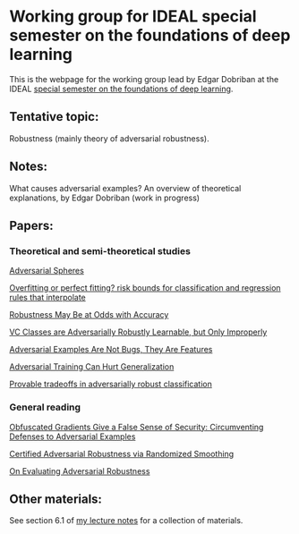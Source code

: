 #  Working group for IDEAL special semester on the foundations of deep learning

This is the webpage for the working group lead by Edgar Dobriban at the IDEAL [special semester on the foundations of deep learning](https://www.ideal.northwestern.edu/special-quarters/fall-2020/).

## Tentative topic: 

Robustness (mainly theory of adversarial robustness).

## Notes: 

What causes adversarial examples? An overview of theoretical explanations, by Edgar Dobriban (work in progress)

## Papers:

### Theoretical and semi-theoretical studies

[Adversarial Spheres](https://arxiv.org/abs/1801.02774)

[Overfitting or perfect fitting? risk bounds for classification and regression rules that interpolate](https://arxiv.org/abs/1806.05161)

[Robustness May Be at Odds with Accuracy](https://arxiv.org/abs/1805.12152)

[VC Classes are Adversarially Robustly Learnable, but Only Improperly](https://arxiv.org/abs/1902.04217)

[Adversarial Examples Are Not Bugs, They Are Features](https://arxiv.org/abs/1905.02175)

[Adversarial Training Can Hurt Generalization](https://arxiv.org/abs/1906.06032)

[Provable tradeoffs in adversarially robust classification](https://arxiv.org/abs/2006.05161)

### General reading
[Obfuscated Gradients Give a False Sense of Security: Circumventing Defenses to Adversarial Examples](https://arxiv.org/abs/1802.00420)

[Certified Adversarial Robustness via Randomized Smoothing](https://arxiv.org/abs/1902.02918)

[On Evaluating Adversarial Robustness](https://arxiv.org/abs/1902.06705)


## Other materials: 

See section 6.1 of [my lecture notes](https://github.com/dobriban/Topics-in-deep-learning/blob/master/Lecture%20Notes/stat_991.pdf) for a collection of materials.
